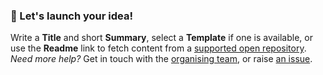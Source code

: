### &#128640; Let's launch your idea!

Write a **Title** and short **Summary**, select a **Template** if one is available, or use the **Readme** link to fetch content from a [supported open repository](https://docs.dribdat.cc/sync). _Need more help?_ Get in touch with the [organising team](/about), or raise [an issue](https://github.com/dribdat/dribdat/issues).
